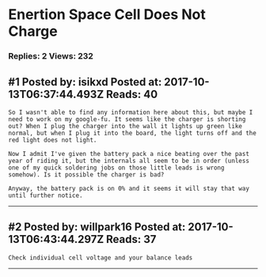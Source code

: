 # Enertion Space Cell Does Not Charge

### Replies: 2 Views: 232

## \#1 Posted by: isikxd Posted at: 2017-10-13T06:37:44.493Z Reads: 40

```
So I wasn't able to find any information here about this, but maybe I need to work on my google-fu. It seems like the charger is shorting out? When I plug the charger into the wall it lights up green like normal, but when I plug it into the board, the light turns off and the red light does not light. 

Now I admit I've given the battery pack a nice beating over the past year of riding it, but the internals all seem to be in order (unless one of my quick soldering jobs on those little leads is wrong somehow). Is it possible the charger is bad? 

Anyway, the battery pack is on 0% and it seems it will stay that way until further notice.
```

---
## \#2 Posted by: willpark16 Posted at: 2017-10-13T06:43:44.297Z Reads: 37

```
Check individual cell voltage and your balance leads
```

---
